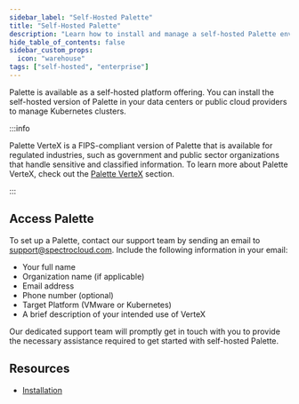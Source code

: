 ```yaml
---
sidebar_label: "Self-Hosted Palette"
title: "Self-Hosted Palette"
description: "Learn how to install and manage a self-hosted Palette environment."
hide_table_of_contents: false
sidebar_custom_props: 
  icon: "warehouse"
tags: ["self-hosted", "enterprise"]
---
```



Palette is available as a self-hosted platform offering. You can install the self-hosted version of Palette in your data centers or public cloud providers to manage Kubernetes clusters. 

:::info

Palette VerteX is a FIPS-compliant version of Palette that is available for regulated industries, such as government and public sector organizations that handle sensitive and classified information. To learn more about Palette VerteX, check out the [Palette VerteX](../vertex/vertex.md) section.

:::



## Access Palette

To set up a Palette, contact our support team by sending an email to support@spectrocloud.com. Include the following information in your email:

- Your full name
- Organization name (if applicable)
- Email address
- Phone number (optional)
- Target Platform (VMware or Kubernetes)
- A brief description of your intended use of VerteX


Our dedicated support team will promptly get in touch with you to provide the necessary assistance required to get started with self-hosted Palette.

## Resources


- [Installation](install-palette/install-palette.md)